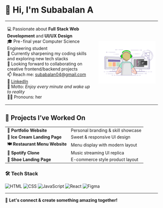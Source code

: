 

# 👋 Hi, I'm Subabalan A

<table>
  <tr>
    <td width="60%" valign="top">

💻 Passionate about **Full Stack Web Development** and **UI/UX Design**  
🎓 Pre-final year Computer Science Engineering student  
🌱 Currently sharpening my coding skills and exploring new tech stacks  
🤝 Looking forward to collaborating on creative frontend/backend projects  
📫 Reach me: subabalan04@gmail.com  
🔗 [LinkedIn](https://www.linkedin.com/in/subabalan28/)  
🧠 Motto: *Enjoy every minute and wake up to reality*  
👩‍💻 Pronouns: her

</td>
    <td align="center" width="40%">
      <img src="git.gif" alt="Git Demo" width="300"/>
    </td>
  </tr>
</table>


## 🚀 Projects I’ve Worked On

<table>
  <tr>
    <td><strong>🎨 Portfolio Website</strong></td>
    <td>Personal branding & skill showcase</td>
  </tr>
  <tr>
    <td><strong>🍨 Ice Cream Landing Page</strong></td>
    <td>Sweet & responsive UI design</td>
  </tr>
  <tr>
    <td><strong>🍽️ Restaurant Menu Website</strong></td>
    <td>Menu display with modern layout</td>
  </tr>
  <tr>
    <td><strong>🎵 Spotify Clone</strong></td>
    <td>Music streaming UI replica</td>
  </tr>
  <tr>
    <td><strong>👟 Shoe Landing Page</strong></td>
    <td>E-commerce style product layout</td>
  </tr>
</table>


### 🛠️ Tech Stack
![HTML](https://img.shields.io/badge/-HTML5-E34F26?logo=html5&logoColor=white)
![CSS](https://img.shields.io/badge/-CSS3-1572B6?logo=css3)
![JavaScript](https://img.shields.io/badge/-JavaScript-F7DF1E?logo=javascript&logoColor=black)
![React](https://img.shields.io/badge/-React-61DAFB?logo=react)
![Figma](https://img.shields.io/badge/-Figma-F24E1E?logo=figma&logoColor=white)

---




📌 **Let's connect & create something amazing together!**

